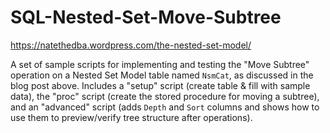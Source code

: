 # SQL-Nested-Set-Move-Subtree
https://natethedba.wordpress.com/the-nested-set-model/

A set of sample scripts for implementing and testing the "Move Subtree" operation on a Nested Set Model table named `NsmCat`, as discussed in the blog post above.  Includes a "setup" script (create table & fill with sample data), the "proc" script (create the stored procedure for moving a subtree), and an "advanced" script (adds `Depth` and `Sort` columns and shows how to use them to preview/verify tree structure after operations).
